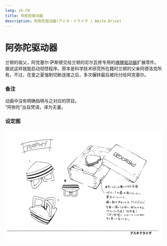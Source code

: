 ```yaml
---
lang: zh-CN
title: 阿弥陀驱动器
description: 阿弥陀驱动器(アミタ・ドライヴ / Amita Drive)
---
```


# 阿弥陀驱动器

<AcgImage src="/imgs/settings/Amita_Drive.jpg" title="阿弥陀驱动器" width="200px" />

兰顿的祖父，阿克塞尔·萨斯顿交给兰顿的尼尔瓦修专用的[魂魄驱动器](./Compac_Drive)扩展零件。据说这样就能启动彻悟程序。原本是科学技术研究所在籍时兰顿的父亲阿德洛克所有。不过，在爱之夏强制切断连接之后，多次辗转最后被托付给阿克塞尔。

### 备注

动画中没有明确指明与之对应的项目。  
“阿弥陀”出自梵语，译为无量。

### 设定图

![阿弥陀驱动器 设定图](/imgs/settings/Settei_Amita_Drive.jpg)
